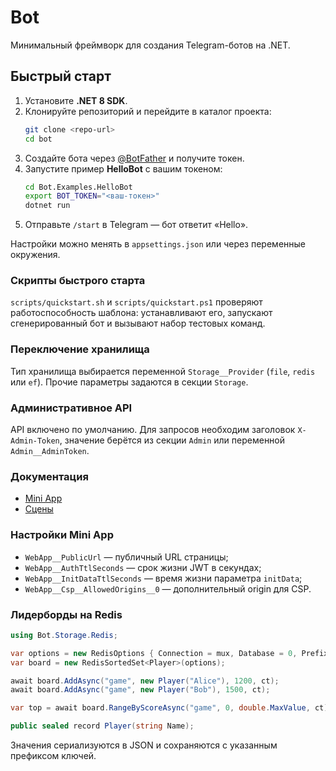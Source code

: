 # Bot

Минимальный фреймворк для создания Telegram-ботов на .NET.

## Быстрый старт

1. Установите **.NET 8 SDK**.
2. Клонируйте репозиторий и перейдите в каталог проекта:
   ```bash
   git clone <repo-url>
   cd bot
   ```
3. Создайте бота через [@BotFather](https://t.me/BotFather) и получите токен.
4. Запустите пример **HelloBot** с вашим токеном:
   ```bash
   cd Bot.Examples.HelloBot
   export BOT_TOKEN="<ваш-токен>"
   dotnet run
   ```
5. Отправьте `/start` в Telegram — бот ответит «Hello».

Настройки можно менять в `appsettings.json` или через переменные окружения.

### Скрипты быстрого старта

`scripts/quickstart.sh` и `scripts/quickstart.ps1` проверяют работоспособность шаблона: 
устанавливают его, запускают сгенерированный бот и вызывают набор тестовых команд.

### Переключение хранилища

Тип хранилища выбирается переменной `Storage__Provider` (`file`, `redis` или `ef`).
Прочие параметры задаются в секции `Storage`.

### Административное API

API включено по умолчанию. Для запросов необходим заголовок `X-Admin-Token`,
значение берётся из секции `Admin` или переменной `Admin__AdminToken`.

### Документация

* [Mini App](docs/miniapps.md)
* [Сцены](docs/scenes.md)

### Настройки Mini App

* `WebApp__PublicUrl` — публичный URL страницы;
* `WebApp__AuthTtlSeconds` — срок жизни JWT в секундах;
* `WebApp__InitDataTtlSeconds` — время жизни параметра `initData`;
* `WebApp__Csp__AllowedOrigins__0` — дополнительный origin для CSP.

### Лидерборды на Redis

```csharp
using Bot.Storage.Redis;

var options = new RedisOptions { Connection = mux, Database = 0, Prefix = "lb" };
var board = new RedisSortedSet<Player>(options);

await board.AddAsync("game", new Player("Alice"), 1200, ct);
await board.AddAsync("game", new Player("Bob"), 1500, ct);

var top = await board.RangeByScoreAsync("game", 0, double.MaxValue, ct);

public sealed record Player(string Name);
```

Значения сериализуются в JSON и сохраняются с указанным префиксом ключей.

